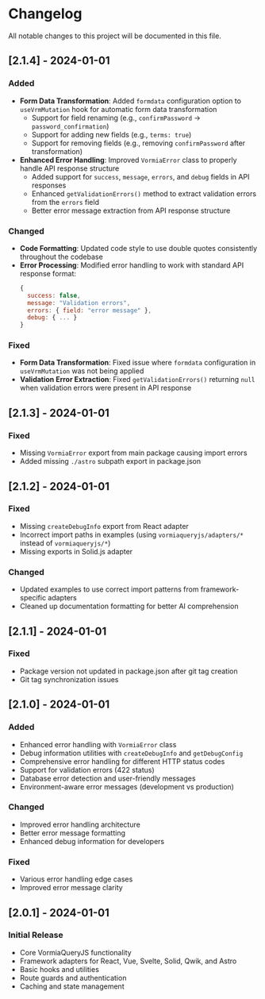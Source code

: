# Changelog

All notable changes to this project will be documented in this file.

## [2.1.4] - 2024-01-01

### Added
- **Form Data Transformation**: Added `formdata` configuration option to `useVrmMutation` hook for automatic form data transformation
  - Support for field renaming (e.g., `confirmPassword` → `password_confirmation`)
  - Support for adding new fields (e.g., `terms: true`)
  - Support for removing fields (e.g., removing `confirmPassword` after transformation)
- **Enhanced Error Handling**: Improved `VormiaError` class to properly handle API response structure
  - Added support for `success`, `message`, `errors`, and `debug` fields in API responses
  - Enhanced `getValidationErrors()` method to extract validation errors from the `errors` field
  - Better error message extraction from API response structure

### Changed
- **Code Formatting**: Updated code style to use double quotes consistently throughout the codebase
- **Error Processing**: Modified error handling to work with standard API response format:
  ```javascript
  {
    success: false,
    message: "Validation errors",
    errors: { field: "error message" },
    debug: { ... }
  }
  ```

### Fixed
- **Form Data Transformation**: Fixed issue where `formdata` configuration in `useVrmMutation` was not being applied
- **Validation Error Extraction**: Fixed `getValidationErrors()` returning `null` when validation errors were present in API response

## [2.1.3] - 2024-01-01

### Fixed
- Missing `VormiaError` export from main package causing import errors
- Added missing `./astro` subpath export in package.json

## [2.1.2] - 2024-01-01

### Fixed
- Missing `createDebugInfo` export from React adapter
- Incorrect import paths in examples (using `vormiaqueryjs/adapters/*` instead of `vormiaqueryjs/*`)
- Missing exports in Solid.js adapter

### Changed
- Updated examples to use correct import patterns from framework-specific adapters
- Cleaned up documentation formatting for better AI comprehension

## [2.1.1] - 2024-01-01

### Fixed
- Package version not updated in package.json after git tag creation
- Git tag synchronization issues

## [2.1.0] - 2024-01-01

### Added
- Enhanced error handling with `VormiaError` class
- Debug information utilities with `createDebugInfo` and `getDebugConfig`
- Comprehensive error handling for different HTTP status codes
- Support for validation errors (422 status)
- Database error detection and user-friendly messages
- Environment-aware error messages (development vs production)

### Changed
- Improved error handling architecture
- Better error message formatting
- Enhanced debug information for developers

### Fixed
- Various error handling edge cases
- Improved error message clarity

## [2.0.1] - 2024-01-01

### Initial Release
- Core VormiaQueryJS functionality
- Framework adapters for React, Vue, Svelte, Solid, Qwik, and Astro
- Basic hooks and utilities
- Route guards and authentication
- Caching and state management
